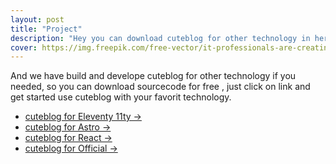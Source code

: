 ```yaml
---
layout: post
title: "Project"
description: "Hey you can download cuteblog for other technology in here"
cover: https://img.freepik.com/free-vector/it-professionals-are-creating-web-site-laptop-screen-illustration_335657-296.jpg?w=2000
---
```

And we have build and develope cuteblog for other technology if you needed, so you can download sourcecode for free , just click on link and get started use cuteblog with your favorit technology.
+ [cuteblog for Eleventy 11ty →](https://cuteblog.pages.dev)
+ [cuteblog for Astro →](https://cuteblog.netlify.app)
+ [cuteblog for React →](https://cuteblog.vercel.app)
+ [cuteblog for Official →](https://cuteblog.web.app)